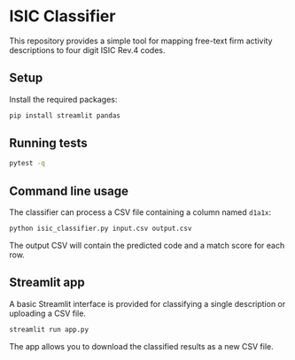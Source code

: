 # ISIC Classifier

This repository provides a simple tool for mapping free-text firm activity descriptions to four digit ISIC Rev.4 codes.

## Setup

Install the required packages:

```bash
pip install streamlit pandas
```

## Running tests

```bash
pytest -q
```

## Command line usage

The classifier can process a CSV file containing a column named `d1a1x`:

```bash
python isic_classifier.py input.csv output.csv
```

The output CSV will contain the predicted code and a match score for each row.

## Streamlit app

A basic Streamlit interface is provided for classifying a single description or uploading a CSV file.

```bash
streamlit run app.py
```

The app allows you to download the classified results as a new CSV file.
